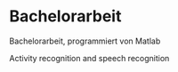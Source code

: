 # Bachelorarbeit
Bachelorarbeit, programmiert von Matlab

Activity recognition and speech recognition
